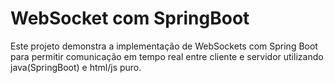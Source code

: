 # WebSocket com SpringBoot
Este projeto demonstra a implementação de WebSockets com Spring Boot para permitir comunicação em tempo real entre cliente e servidor utilizando java(SpringBoot) e html/js puro.
